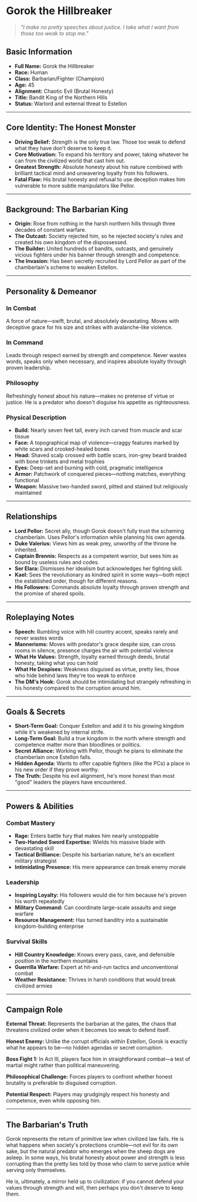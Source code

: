# Gorok the Hillbreaker

> *"I make no pretty speeches about justice. I take what I want from those too weak to stop me."*

## Basic Information

- **Full Name:** Gorok the Hillbreaker
- **Race:** Human
- **Class:** Barbarian/Fighter (Champion)
- **Age:** 45
- **Alignment:** Chaotic Evil (Brutal Honesty)
- **Title:** Bandit King of the Northern Hills
- **Status:** Warlord and external threat to Estellon

---

## Core Identity: The Honest Monster

- **Driving Belief:** Strength is the only true law. Those too weak to defend what they have don't deserve to keep it.
- **Core Motivation:** To expand his territory and power, taking whatever he can from the civilized world that cast him out.
- **Greatest Strength:** Absolute honesty about his nature combined with brilliant tactical mind and unwavering loyalty from his followers.
- **Fatal Flaw:** His brutal honesty and refusal to use deception makes him vulnerable to more subtle manipulators like Pellor.

---

## Background: The Barbarian King

- **Origin:** Rose from nothing in the harsh northern hills through three decades of constant warfare.
- **The Outcast:** Society rejected him, so he rejected society's rules and created his own kingdom of the dispossessed.
- **The Builder:** United hundreds of bandits, outcasts, and genuinely vicious fighters under his banner through strength and competence.
- **The Invasion:** Has been secretly recruited by Lord Pellor as part of the chamberlain's scheme to weaken Estellon.

---

## Personality & Demeanor

### In Combat
A force of nature—swift, brutal, and absolutely devastating. Moves with deceptive grace for his size and strikes with avalanche-like violence.

### In Command
Leads through respect earned by strength and competence. Never wastes words, speaks only when necessary, and inspires absolute loyalty through proven leadership.

### Philosophy
Refreshingly honest about his nature—makes no pretense of virtue or justice. He is a predator who doesn't disguise his appetite as righteousness.

### Physical Description
- **Build:** Nearly seven feet tall, every inch carved from muscle and scar tissue
- **Face:** A topographical map of violence—craggy features marked by white scars and crooked-healed bones
- **Head:** Shaved scalp crossed with battle scars, iron-grey beard braided with bone trinkets and metal trophies
- **Eyes:** Deep-set and burning with cold, pragmatic intelligence
- **Armor:** Patchwork of conquered pieces—nothing matches, everything functional
- **Weapon:** Massive two-handed sword, pitted and stained but religiously maintained

---

## Relationships

- **Lord Pellor:** Secret ally, though Gorok doesn't fully trust the scheming chamberlain. Uses Pellor's information while planning his own agenda.
- **Duke Valerius:** Views him as weak prey, unworthy of the throne he inherited.
- **Captain Brennis:** Respects as a competent warrior, but sees him as bound by useless rules and codes.
- **Ser Elara:** Dismisses her idealism but acknowledges her fighting skill.
- **Kael:** Sees the revolutionary as kindred spirit in some ways—both reject the established order, though for different reasons.
- **His Followers:** Commands absolute loyalty through proven strength and the promise of shared spoils.

---

## Roleplaying Notes

- **Speech:** Rumbling voice with hill country accent, speaks rarely and never wastes words
- **Mannerisms:** Moves with predator's grace despite size, can cross rooms in silence, presence charges the air with potential violence  
- **What He Values:** Strength, loyalty earned through deeds, brutal honesty, taking what you can hold
- **What He Despises:** Weakness disguised as virtue, pretty lies, those who hide behind laws they're too weak to enforce
- **The DM's Hook:** Gorok should be intimidating but strangely refreshing in his honesty compared to the corruption around him.

---

## Goals & Secrets

- **Short-Term Goal:** Conquer Estellon and add it to his growing kingdom while it's weakened by internal strife.
- **Long-Term Goal:** Build a true kingdom in the north where strength and competence matter more than bloodlines or politics.
- **Secret Alliance:** Working with Pellor, though he plans to eliminate the chamberlain once Estellon falls.
- **Hidden Agenda:** Wants to offer capable fighters (like the PCs) a place in his new order if they prove worthy.
- **The Truth:** Despite his evil alignment, he's more honest than most "good" leaders the players have encountered.

---

## Powers & Abilities

### Combat Mastery
- **Rage:** Enters battle fury that makes him nearly unstoppable
- **Two-Handed Sword Expertise:** Wields his massive blade with devastating skill
- **Tactical Brilliance:** Despite his barbarian nature, he's an excellent military strategist
- **Intimidating Presence:** His mere appearance can break enemy morale

### Leadership
- **Inspiring Loyalty:** His followers would die for him because he's proven his worth repeatedly
- **Military Command:** Can coordinate large-scale assaults and siege warfare
- **Resource Management:** Has turned banditry into a sustainable kingdom-building enterprise

### Survival Skills
- **Hill Country Knowledge:** Knows every pass, cave, and defensible position in the northern mountains
- **Guerrilla Warfare:** Expert at hit-and-run tactics and unconventional combat
- **Weather Resistance:** Thrives in harsh conditions that would break civilized armies

---

## Campaign Role

**External Threat:** Represents the barbarian at the gates, the chaos that threatens civilized order when it becomes too weak to defend itself.

**Honest Enemy:** Unlike the corrupt officials within Estellon, Gorok is exactly what he appears to be—no hidden agendas or secret corruption.

**Boss Fight 1:** In Act III, players face him in straightforward combat—a test of martial might rather than political maneuvering.

**Philosophical Challenge:** Forces players to confront whether honest brutality is preferable to disguised corruption.

**Potential Respect:** Players may grudgingly respect his honesty and competence, even while opposing him.

---

## The Barbarian's Truth

Gorok represents the return of primitive law when civilized law fails. He is what happens when society's protections crumble—not evil for its own sake, but the natural predator who emerges when the sheep dogs are asleep. In some ways, his brutal honesty about power and strength is less corrupting than the pretty lies told by those who claim to serve justice while serving only themselves.

He is, ultimately, a mirror held up to civilization: if you cannot defend your values through strength and will, then perhaps you don't deserve to keep them.